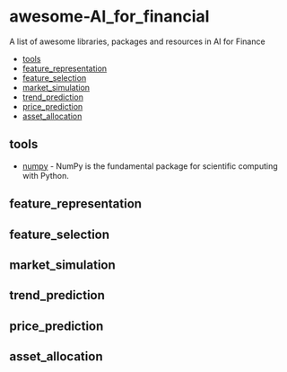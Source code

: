 # awesome-AI_for_financial
A  list of  awesome libraries, packages and resources in AI for Finance

- [tools](#tools)
- [feature_representation](#feature_representation)
- [feature_selection](#feature_selection)
- [market_simulation](#market_simulation)
- [trend_prediction](#trend_prediction)
- [price_prediction](#price_prediction)
- [asset_allocation](#asset_allocation)


## tools
- [numpy](http://www.numpy.org) - NumPy is the fundamental package for scientific computing with Python.
## feature_representation
## feature_selection
## market_simulation
## trend_prediction
## price_prediction
## asset_allocation
